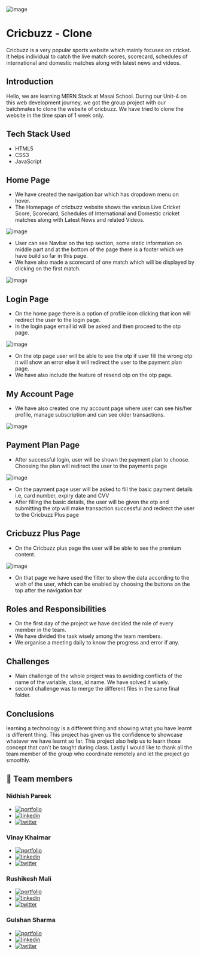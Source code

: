 ![image](https://upload.wikimedia.org/wikipedia/commons/9/9c/Cricbuzz_Logo.png)

# Cricbuzz - Clone

Cricbuzz is a very popular sports website which mainly focuses on cricket. It helps individual to catch the live match scores, scorecard, schedules of international and domestic matches along with latest news and videos. 

## Introduction

Hello, we are learning MERN Stack at Masai School. During our Unit-4 on this web development journey, we got the group project with our batchmates to clone the website of cricbuzz. We have tried to clone the website in the time span of 1 week only.

## Tech Stack Used

- HTML5
- CSS3
- JavaScript

## Home Page

- We have created the navigation bar which has dropdown menu on hover.
- The Homepage of cricbuzz website shows the various Live Cricket Score, Scorecard, Schedules of International and Domestic cricket matches along with Latest News and related Videos.

![image](https://user-images.githubusercontent.com/108894016/183241256-56331693-edb1-44f0-a919-39d5950fadbe.png)

- User can see Navbar on the top section, some static information on middle part and at the bottom of the page there is a footer which we have build so far in this page.
- We have also made a scorecard of one match which will be displayed by clicking on the first match.

![image](https://user-images.githubusercontent.com/108894016/183240401-904b59ea-6c5c-4635-be91-cc705c5ae0e0.png)

## Login Page

- On the home page there is a option of profile icon clicking that icon will redirect the user to the login page.
- In the login page email id will be asked and then proceed to the otp page.

![image](https://user-images.githubusercontent.com/108894016/183240020-d016ede1-908e-495b-9dc4-4457e20047bf.png)

- On the otp page user will be able to see the otp if user fill the wrong otp it will show an error else it will redirect the user to the payment plan page.
- We have also include the feature of resend otp on the otp page.

## My Account Page

- We have also created one my account page where user can see his/her profile, manage subscription and can see older transactions.

![image](https://user-images.githubusercontent.com/108894016/183431521-ff8ee224-962f-4fc7-8e3b-1917e02f200c.png)

## Payment Plan Page

- After successful login, user will be shown the payment plan to choose. Choosing the plan will redirect the user to the payments page

![image](https://user-images.githubusercontent.com/108894016/183240176-9aec1050-8ca4-4b02-96eb-f164b9edf607.png)

- On the payment page user will be asked to fill the basic payment details i.e, card number, expiry date and CVV 
- After filling the basic details, the user will be given the otp and submitting the otp will make transaction successful and redirect the user to the Cricbuzz Plus page

## Cricbuzz Plus Page

- On the Cricbuzz plus page the user will be able to see the premium content.

![image](https://user-images.githubusercontent.com/108894016/183240144-d5bc4e6d-5b0c-4fc7-ba81-0668cb600ee5.png)

- On that page we have used the filter to show the data according to the wish of the user, which can be enabled by choosing the buttons on the top after the navigation bar

## Roles and Responsibilities

- On the first day of the project we have decided the role of every member in the team.
- We have divided the task wisely among the team members.
- We organise a meeting daily to know the progress and error if any.

## Challenges

- Main challenge of the whole project was to avoiding conflicts of the name of the variable, class, id name. We have solved it wisely.
- second challenge was to merge the different files in the same final folder.

## Conclusions

learning a technology is a different thing and showing what you have learnt is different thing. This project has given us the confidence to showcase whatever we have learnt so far. This project also help us to learn those concept that can't be taught during class. Lastly I would like to thank all the team member of the group who coordinate remotely and let the project go smoothly.

## 🔗 Team members

### Nidhish Pareek 
  - [![portfolio](https://img.shields.io/badge/Gmail-red?style=for-the-badge&logo=gmail&logoColor=white)](mailto:pareek.np1@gmail.com)
  - [![linkedin](https://img.shields.io/badge/linkedin-0A66C2?style=for-the-badge&logo=linkedin&logoColor=white)](https://www.linkedin.com/in/nidhishpareek)
  - [![twitter](https://img.shields.io/badge/GitHub-1DA1F2?style=for-the-badge&logo=github&logoColor=white)](https://github.com/nidhishpareek)

### Vinay Khairnar 
  - [![portfolio](https://img.shields.io/badge/Gmail-red?style=for-the-badge&logo=gmail&logoColor=white)](mailto:vinaykhairnar9404@gmail.com)
  - [![linkedin](https://img.shields.io/badge/linkedin-0A66C2?style=for-the-badge&logo=linkedin&logoColor=white)](https://www.linkedin.com/in/vinaykhairnar)
  - [![twitter](https://img.shields.io/badge/GitHub-1DA1F2?style=for-the-badge&logo=github&logoColor=white)](https://github.com/Vinay-Khairnar)

### Rushikesh Mali
  - [![portfolio](https://img.shields.io/badge/Gmail-red?style=for-the-badge&logo=gmail&logoColor=white)](mailto:rushikeshmali226@gmail.com)
  - [![linkedin](https://img.shields.io/badge/linkedin-0A66C2?style=for-the-badge&logo=linkedin&logoColor=white)](https://www.linkedin.com/in/rushikesh-mali-56400613b/)
  - [![twitter](https://img.shields.io/badge/GitHub-1DA1F2?style=for-the-badge&logo=github&logoColor=white)](https://github.com/rushikesh226)

### Gulshan Sharma 
  - [![portfolio](https://img.shields.io/badge/Gmail-red?style=for-the-badge&logo=gmail&logoColor=white)](mailto:sharmagulshan252@gmail.com)
  - [![linkedin](https://img.shields.io/badge/linkedin-0A66C2?style=for-the-badge&logo=linkedin&logoColor=white)](https://www.linkedin.com/in/gulshan-sharma-397172184/)
  - [![twitter](https://img.shields.io/badge/GitHub-1DA1F2?style=for-the-badge&logo=github&logoColor=white)](https://github.com/Gulshan7777)










